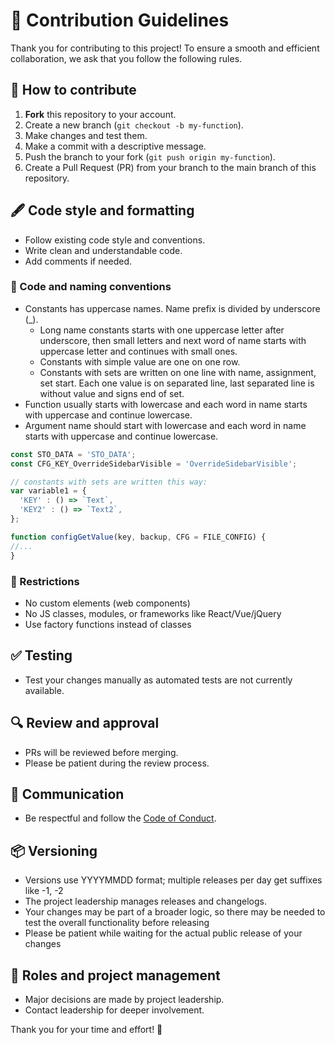 # 📘 Contribution Guidelines

Thank you for contributing to this project! To ensure a smooth and efficient collaboration, we ask that you follow the following rules.

## 🔧 How to contribute

1. **Fork** this repository to your account.
2. Create a new branch (`git checkout -b my-function`).
3. Make changes and test them.
4. Make a commit with a descriptive message.
5. Push the branch to your fork (`git push origin my-function`).
6. Create a Pull Request (PR) from your branch to the main branch of this repository.

## 🖋️ Code style and formatting

- Follow existing code style and conventions.
- Write clean and understandable code.
- Add comments if needed.

### 📐 Code and naming conventions

- Constants has uppercase names. Name prefix is divided by underscore (_). 
  - Long name constants starts with one uppercase letter after underscore, then small letters and next word of name starts with uppercase letter and continues with small ones. 
  - Constants with simple value are one on one row.
  - Constants with sets are written on one line with name, assignment, set start. Each one value is on separated line, last separated line is without value and signs end of set.
- Function usually starts with lowercase and each word in name starts with uppercase and continue lowercase. 
- Argument name should start with lowercase and each word in name starts with uppercase and continue lowercase.

```javascript
const STO_DATA = 'STO_DATA';
const CFG_KEY_OverrideSidebarVisible = 'OverrideSidebarVisible';

// constants with sets are written this way:
var variable1 = {
  'KEY' : () => `Text`,
  'KEY2' : () => `Text2`,
};

function configGetValue(key, backup, CFG = FILE_CONFIG) {
//...
}
```

### 🚫 Restrictions

- No custom elements (web components)
- No JS classes, modules, or frameworks like React/Vue/jQuery
- Use factory functions instead of classes

## ✅ Testing

- Test your changes manually as automated tests are not currently available.

## 🔍 Review and approval

- PRs will be reviewed before merging.
- Please be patient during the review process.

## 💬 Communication

- Be respectful and follow the [Code of Conduct](CODE_OF_CONDUCT.md).

## 📦 Versioning

- Versions use YYYYMMDD format; multiple releases per day get suffixes like -1, -2
- The project leadership manages releases and changelogs.
- Your changes may be part of a broader logic, so there may be needed to test the overall functionality before releasing
- Please be patient while waiting for the actual public release of your changes

## 🎯 Roles and project management

- Major decisions are made by project leadership.
- Contact leadership for deeper involvement.

Thank you for your time and effort! 🙌
